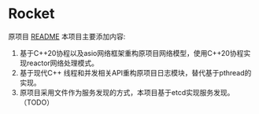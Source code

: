 # Rocket 
  原项目 [README](./README.md.bac)
	本项目主要添加内容:
1. 基于C++20协程以及asio网络框架重构原项目网络模型，使用C++20协程实现reactor网络处理模式。
2. 基于现代C++ 线程和并发相关API重构原项目日志模块，替代基于pthread的实现。
3. 原项目采用文件作为服务发现的方式，本项目基于etcd实现服务发现。（TODO）